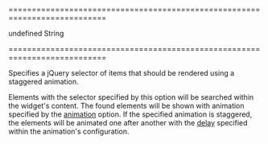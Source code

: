 ===========================================================================
<!--default-->undefined<!--/default-->
<!--type-->String<!--/type-->
===========================================================================

<!--shortDescription-->
Specifies a jQuery selector of items that should be rendered using a staggered animation.
<!--/shortDescription-->

<!--fullDescription-->
Elements with the selector specified by this option will be searched within the widget's content. The found elements will be shown with animation specified by the [animation](/Documentation/ApiReference/UI_Widgets/dxDeferRendering/Configuration/#animation) option. If the specified animation is staggered, the elements will be animated one after another with the [delay](/Documentation/ApiReference/Common/Object_Structures/animationConfig/#staggerDelay) specified within the animation's configuration.


<!--/fullDescription-->